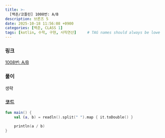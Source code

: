 ```yaml
---
title: >-
  [백준/코틀린] 1008번: A/B
description: 브론즈 5
date: 2025-10-18 11:56:08 +0900
categories: [백준, CLASS 1]
tags: [kotlin, 수학, 구현, 사칙연산]     # TAG names should always be lowercase
---
```


### 링크
[1008번: A/B](https://www.acmicpc.net/problem/1008)

### 풀이
생략

### 코드
```kotlin
fun main() {
    val (a, b) = readln().split(" ").map { it.toDouble() }

    println(a / b)
}
```
